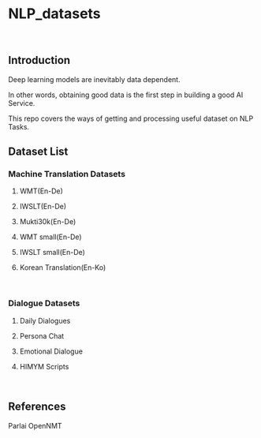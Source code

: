 # NLP_datasets

<br>

## Introduction

Deep learning models are inevitably data dependent.

In other words, obtaining good data is the first step in building a good AI Service.

This repo covers the ways of getting and processing useful dataset on NLP Tasks.



## Dataset List

### Machine Translation Datasets

1. WMT(En-De)

2. IWSLT(En-De)

3. Mukti30k(En-De)

4. WMT small(En-De)
  
5. IWSLT small(En-De)

6. Korean Translation(En-Ko)


<br>

### Dialogue Datasets

1. Daily Dialogues

2. Persona Chat

3. Emotional Dialogue

4. HIMYM Scripts


<br>

## References
Parlai
OpenNMT
